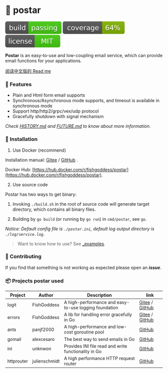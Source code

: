 # 📝 postar

[![build](_icons/build.svg)](_icons/build.svg)
[![coverage](_icons/coverage.svg)](_icons/coverage.svg)
[![license](_icons/license.svg)](https://opensource.org/licenses/MIT)

**Postar** is an easy-to-use and low-coupling email service, which can provide email functions for your applications.

[阅读中文版的 Read me](./README.md)

### 🥇 Features

* Plain and Html form email supports
* Synchronous/Asynchronous mode supports, and timeout is available in synchronous mode
* Support http/http2/grpc/vex/udp protocol
* Gracefully shutdown with signal mechanism

_Check [HISTORY.md](./HISTORY.md) and [FUTURE.md](./FUTURE.md) to know about more information._

### 🚀 Installation

1. Use Docker (recommend)

Installation manual: [Gitee](https://gitee.com/avino-plan/postar-docker) / [GitHub](https://github.com/avino-plan/postar-docker) .

Docker Hub: [https://hub.docker.com/r/fishgoddess/postar](https://hub.docker.com/r/fishgoddess/postar).

2. Use source code

Postar has two ways to get binary:

1. Invoking `./build.sh` in the root of source code will generate target directory, which contains all binary files.

2. Building by `go build` (or running by `go run`) in `cmd/postar`, see `go`.

_Notice: Default config file is `./postar.ini`, default log output directory is `./log/service.log`._

> Want to know how to use? See [_examples](_examples).

### 👥 Contributing

If you find that something is not working as expected please open an _**issue**_.

### 📦 Projects postar used

| Project | Author      | Description                                           | link                                                                                            |
|---------|-------------|-------------------------------------------------------|-------------------------------------------------------------------------------------------------|
| logit   | FishGoddess | A high-performance and easy-to-use logging foundation | [Gitee](https://gitee.com/FishGoddess/logit) / [GitHub](https://github.com/FishGoddess/logit)   |
| errors  | FishGoddess | A lib for handling error gracefully in Go             | [Gitee](https://gitee.com/FishGoddess/errors) / [GitHub](https://github.com/FishGoddess/errors) |
| ants | panjf2000 | A high-performance and low-cost goroutine pool   | [GitHub](https://github.com/panjf2000/ants) |
| gomail | alexcesaro | The best way to send emails in Go  | [GitHub](https://github.com/go-gomail/gomail/tree/v2) |
| ini | unknwon | Provides INI file read and write functionality in Go  | [GitHub](https://github.com/go-ini/ini) |
| httprouter | julienschmidt | A high performance HTTP request router  | [GitHub](https://github.com/julienschmidt/httprouter) |
